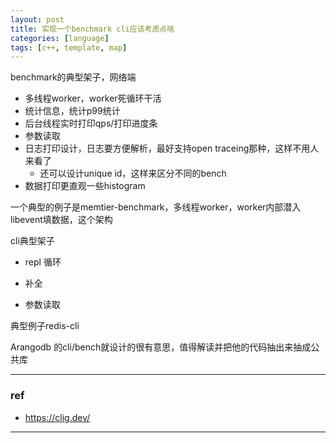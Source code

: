 ```yaml
---
layout: post
title: 实现一个benchmark cli应该考虑点啥
categories: [language]
tags: [c++, template, map]
---
```




benchmark的典型架子，网络端

- 多线程worker，worker死循环干活
- 统计信息，统计p99统计
- 后台线程实时打印qps/打印进度条
- 参数读取
- 日志打印设计，日志要方便解析，最好支持open traceing那种，这样不用人来看了
  - 还可以设计unique id，这样来区分不同的bench
- 数据打印更直观一些histogram

一个典型的例子是memtier-benchmark，多线程worker，worker内部潜入libevent填数据，这个架构

cli典型架子

- repl 循环

- 补全

- 参数读取

典型例子redis-cli



Arangodb 的cli/bench就设计的很有意思，值得解读并把他的代码抽出来抽成公共库

---

### ref

- https://clig.dev/


---




